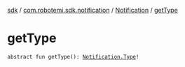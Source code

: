 [sdk](../../index.md) / [com.robotemi.sdk.notification](../index.md) / [Notification](index.md) / [getType](./get-type.md)

# getType

`abstract fun getType(): `[`Notification.Type`](-type/index.md)`!`